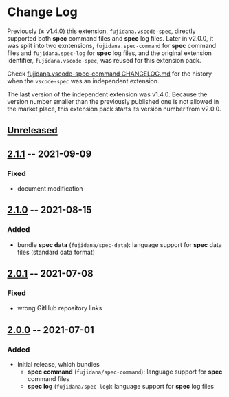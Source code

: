 # Change Log

Previously (≤ v1.4.0) this extension, `fujidana.vscode-spec`, directly supported both __spec__ command files and __spec__ log files.
Later in v2.0.0, it was split into two exntensions, `fujidana.spec-command` for __spec__ command files and `fujidana.spec-log` for __spec__ log files, and the original extension identifier, `fujidana.vscode-spec`, was reused for this extension pack.

Check [fujidana.vscode-spec-command CHANGELOG.md](https://github.com/fujidana/vscode-spec-command/blob/master/CHANGELOG.md) for the history when the `vscode-spec` was an independent extension.

The last version of the independent extension was v1.4.0.
Because the version number smaller than the previously published one is not allowed in the market place, this extension pack starts its version number from v2.0.0.

## [Unreleased]

## [2.1.1] -- 2021-09-09

### Fixed

- document modification

## [2.1.0] -- 2021-08-15

### Added

- bundle __spec data__ (`fujidana/spec-data`): language support for __spec__ data files (standard data format)

## [2.0.1] -- 2021-07-08

### Fixed

- wrong GitHub repository links

## [2.0.0] -- 2021-07-01

### Added

- Initial release, which bundles
  - __spec command__ (`fujidana/spec-command`): language support for __spec__ command files
  - __spec log__ (`fujidana/spec-log`): language support for __spec__ log files

[Unreleased]: https://github.com/fujidana/vscode-spec-extensionpack/compare/v2.1.1...HEAD
[2.1.1]: https://github.com/fujidana/vscode-spec-extensionpack/compare/v2.1.0...v2.1.1
[2.1.0]: https://github.com/fujidana/vscode-spec-extensionpack/compare/v2.0.1...v2.1.0
[2.0.1]: https://github.com/fujidana/vscode-spec-extensionpack/compare/v2.0.0...v2.0.1
[2.0.0]: https://github.com/fujidana/vscode-spec-extensionpack/releases/tag/v2.0.0
